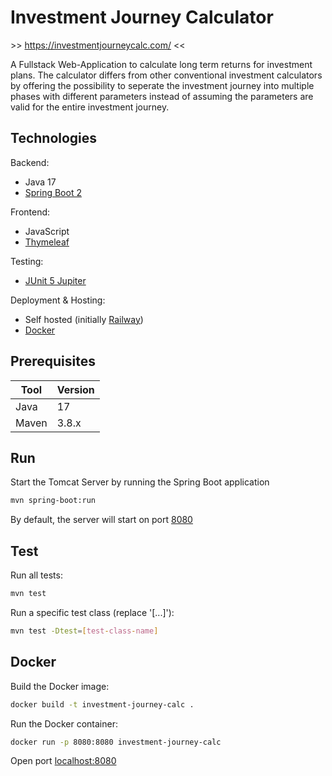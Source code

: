 # Investment Journey Calculator

\>\> https://investmentjourneycalc.com/ <<

A Fullstack Web-Application to calculate long term returns for investment plans. The calculator differs from other
conventional investment calculators by offering the possibility to seperate the investment journey into multiple phases
with different parameters instead of assuming the parameters are valid for the entire investment journey.

## Technologies

Backend:

- Java 17
- [Spring Boot 2](https://spring.io/projects/spring-boot)

Frontend:

- JavaScript
- [Thymeleaf](https://www.thymeleaf.org/)

Testing:

- [JUnit 5 Jupiter](https://junit.org/junit5/)

Deployment & Hosting:

- Self hosted (initially [Railway](https://railway.app/))
- [Docker](https://www.docker.com/)

## Prerequisites

| Tool  | Version |
| ----- | ------- |
| Java  | 17      |
| Maven | 3.8.x   |

## Run

Start the Tomcat Server by running the Spring Boot application

```bash
mvn spring-boot:run
```

By default, the server will start on port [8080](http://localhost:8080/)

## Test

Run all tests:

```bash
mvn test
```

Run a specific test class (replace '[...]'):

```bash
mvn test -Dtest=[test-class-name]
```

## Docker

Build the Docker image:

```bash
docker build -t investment-journey-calc .
```

Run the Docker container:

```bash
docker run -p 8080:8080 investment-journey-calc
```

Open port [localhost:8080](http://localhost:8080/)
